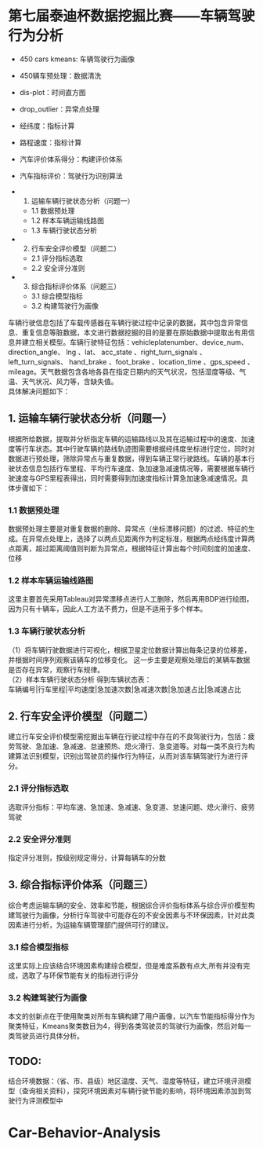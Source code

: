 # 第七届泰迪杯数据挖掘比赛——车辆驾驶行为分析

- 450 cars kmeans: 车辆驾驶行为画像
- 450辆车预处理：数据清洗
- dis-plot：时间直方图
- drop_outlier：异常点处理
- 经纬度：指标计算
- 路程速度：指标计算
- 汽车评价体系得分：构建评价体系
- 汽车指标评价：驾驶行为识别算法


- 1. 运输车辆行驶状态分析（问题一）
  - 1.1 数据预处理
  - 1.2 样本车辆运输线路图
  - 1.3 车辆行驶状态分析
- 2. 行车安全评价模型（问题二）
  - 2.1 评分指标选取
  - 2.2 安全评分准则
- 3. 综合指标评价体系（问题三）
  - 3.1 综合模型指标
  - 3.2 构建驾驶行为画像
  
  
     
    
车辆行驶信息包括了车载传感器在车辆行驶过程中记录的数据，其中包含异常信息、重复信息等脏数据，本文进行数据挖掘的目的是要在原始数据中提取出有用信息并建立相关模型。车辆行驶特征包括：vehicleplatenumber、device_num、	direction_angle、	lng	 、lat、	acc_state	 、right_turn_signals 、left_turn_signals、	hand_brake 、foot_brake 、location_time 、gps_speed 、mileage。天气数据包含各地各县在指定日期内的天气状况，包括湿度等级、气温、天气状况、风力等，含缺失值。     
具体解决问题如下：
## 1. 运输车辆行驶状态分析（问题一）
根据所给数据，提取并分析指定车辆的运输路线以及其在运输过程中的速度、加速度等行车状态。其中行驶车辆的路线轨迹图需要根据经纬度坐标进行定位，同时对数据进行预处理，筛除异常点与重复数据，得到车辆正常行驶路线。车辆的基本行驶状态信息包括行车里程、平均行车速度、急加速急减速情况等，需要根据车辆行驶速度与GPS里程表得出，同时需要得到加速度指标计算急加速急减速情况。具体步骤如下：
### 1.1 数据预处理
数据预处理主要是对重复数据的删除、异常点（坐标漂移问题）的过滤、特征的生成。在异常点处理上，选择了以两点见距离作为判定标准，根据两点经纬度计算两点距离，超过距离阈值则判断为异常点，根据特征计算出每个时间刻度的加速度、位移
### 1.2 样本车辆运输线路图
这里主要首先采用Tableau对异常漂移点进行人工删除，然后再用BDP进行绘图，因为只有十辆车，因此人工方法不费力，但是不适用于多个样本。
### 1.3 车辆行驶状态分析
（1）将车辆行驶数据进行可视化，根据卫星定位数据计算出每条记录的位移差，并根据时间序列观察该辆车的位移变化。 这一步主要是观察处理后的某辆车数据是否存在异常，观察行车规律。  
（2）样本车辆行驶状态分析
得到车辆状态表：    
车辆编号|行车里程|平均速度|急加速次数|急减速次数|急加速占比|急减速占比    
            
## 2. 行车安全评价模型（问题二）
建立行车安全评价模型需挖掘出车辆在行驶过程中存在的不良驾驶行为，包括：疲劳驾驶、急加速、急减速、怠速预热、熄火滑行、急变道等。对每一类不良行为构建算法识别模型，识别出驾驶员的操作行为特征，从而对该车辆驾驶行为进行评分。
### 2.1 评分指标选取
选取评分指标：平均车速、急加速、急减速、急变道、怠速问题、熄火滑行、疲劳驾驶
### 2.2 安全评分准则
指定评分准则，按级别规定得分，计算每辆车的分数
         
## 3. 综合指标评价体系（问题三）
综合考虑运输车辆的安全、效率和节能，根据综合评价指标体系与综合评价模型构建驾驶行为画像，分析行车驾驶中可能存在的不安全因素与不环保因素，针对此类因素进行分析，为运输车辆管理部门提供可行的建议。
### 3.1 综合模型指标
这里实际上应该结合环境因素构建综合模型，但是难度系数有点大,所有并没有完成，选取了与环保节能有关的指标进行评分
### 3.2 构建驾驶行为画像
本文的创新点在于使用聚类对所有车辆构建了用户画像，以汽车节能指标得分作为聚类特征，Kmeans聚类数目为4，得到各类驾驶员的驾驶行为画像，然后对每一类驾驶员进行具体分析。

## TODO:
结合环境数据：（省、市、县级）地区温度、天气、湿度等特征，建立环境评测模型（查询相关资料），探究环境因素对车辆行驶节能的影响，将环境因素添加到驾驶行为评测模型中
# Car-Behavior-Analysis
